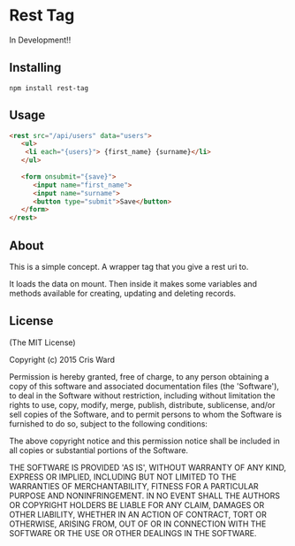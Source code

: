 # Rest Tag

In Development!!

## Installing

```
npm install rest-tag
```

## Usage

```html
<rest src="/api/users" data="users">
   <ul>
    <li each="{users}"> {first_name} {surname}</li>
   </ul>
   
   <form onsubmit="{save}">
      <input name="first_name">
      <input name="surname">
      <button type="submit">Save</button>
   </form>
</rest>

```



## About

This is a simple concept. A wrapper tag that you give a rest uri to.

It loads the data on mount. Then inside it makes some variables and methods available for creating, updating and deleting records.



## License

(The MIT License)

Copyright (c) 2015 Cris Ward

Permission is hereby granted, free of charge, to any person obtaining a copy of this software and associated documentation files (the 'Software'), to deal in the Software without restriction, including without limitation the rights to use, copy, modify, merge, publish, distribute, sublicense, and/or sell copies of the Software, and to permit persons to whom the Software is furnished to do so, subject to the following conditions:

The above copyright notice and this permission notice shall be included in all copies or substantial portions of the Software.

THE SOFTWARE IS PROVIDED 'AS IS', WITHOUT WARRANTY OF ANY KIND, EXPRESS OR IMPLIED, INCLUDING BUT NOT LIMITED TO THE WARRANTIES OF MERCHANTABILITY, FITNESS FOR A PARTICULAR PURPOSE AND NONINFRINGEMENT. IN NO EVENT SHALL THE AUTHORS OR COPYRIGHT HOLDERS BE LIABLE FOR ANY CLAIM, DAMAGES OR OTHER LIABILITY, WHETHER IN AN ACTION OF CONTRACT, TORT OR OTHERWISE, ARISING FROM, OUT OF OR IN CONNECTION WITH THE SOFTWARE OR THE USE OR OTHER DEALINGS IN THE SOFTWARE.

